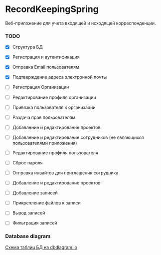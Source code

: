 # RecordKeepingSpring
Веб-приложение для учета входящей и исходящей корреспонденции.

### TODO
- [X] Структура БД
- [X] Регистрация и аутентификация
- [X] Отправка Email пользователям
- [X] Подтверждение адреса электронной почты
- [ ] Регистрация Организации
- [ ] Редактирование профиля организации
- [ ] Привязка пользователя к организации
- [ ] Раздача прав пользователям
- [ ] Добавление и редактирование проектов
- [ ] Добавление и редактирование сотрудников (не являющихся пользователями приложения)
- [ ] Редактирование профиля пользователя
- [ ] Сброс пароля
- [ ] Отправка инвайтов для приглашения сотрудника
- [ ] Добавление и редактирование проектов
- [ ] Добавление записей
- [ ] Прикрепление файлов к записи
- [ ] Вывод записей
- [ ] Фильтрация записей


### Database diagram
[Схема таблиц БД на dbdiagram.io](https://dbdiagram.io/d/62cd609ccc1bc14cc5a16f38)